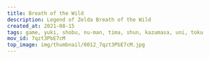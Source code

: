 ```yaml
---
title: Breath of the Wild
description: Legend of Zelda Breath of the Wild
created_at: 2021-08-15
tags: game, yuki, shobu, nu-man, tima, shun, kazumasa, uni, toku
mov_id: 7qzt3PbE7cM
top_image: img/thumbnail/0012_7qzt3PbE7cM.jpg
---
```

